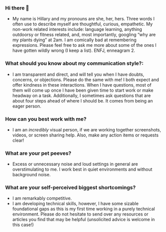 ### Hi there 👋
- My name is Hillary and my pronouns are she, her, hers. Three words I often use to describe myself are thoughtful, curious, empathetic. My non-work related interests include: language learning, anything outdoorsy or fitness related, and, most importantly, googling “why are my plants dying” at 2am. I am comically bad at remembering expressions. Please feel free to ask me more about some of the ones I have gotten wildly wrong (I keep a list). ENFJ, enneagram 2.
### What should you know about my communication style?:
- I am transparent and direct, and will tell you when I have doubts, concerns, or objections. Please do the same with me! I both expect and offer kindness in these interactions. When I have questions, most of them will come up once I have been given time to start work or make headway on a task. Additionally, I sometimes ask questions that are about four steps ahead of where I should be. It comes from being an eager person. 
### How can you best work with me?
- I am an _incredibly_ visual person, if we are working together screenshots, videos, or screen sharing help. Also, make any action items or requests clear! 
### What are your pet peeves?
- Excess or unnecessary noise and loud settings in general are overstimulating to me. I work best in quiet environments and without background noise.
### What are your self-perceived biggest shortcomings?
- I am remarkably competitive.
- I am developing technical skills, however, I have some sizable foundational gaps as this is my first time working in a purely technical environment. Please do not hesitate to send over any resources or articles you find that may be helpful (unsolicited advice is welcome in this case!)
